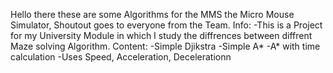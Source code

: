 Hello there these are some Algorithms for the MMS the Micro Mouse Simulator, Shoutout goes to everyone from the Team.
Info:
-This is a Project for my University Module in which I study the diffrences between diffrent Maze solving Algorithm. 
Content:
-Simple Djikstra
-Simple A*
-A* with time calculation
  -Uses Speed, Acceleration, Decelerationn
